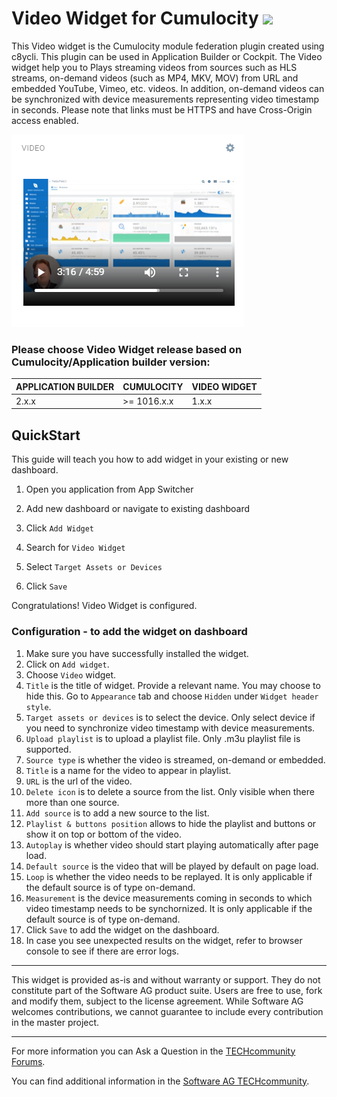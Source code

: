 # Video Widget for Cumulocity [<img width="35" src="https://user-images.githubusercontent.com/32765455/211497905-561e9197-18b9-43d5-a023-071d3635f4eb.png"/>](https://github.com/SoftwareAG/cumulocity-video-widget-plugin/releases/download/1.0.0/sag-ps-pkg-video-widget-1.0.0.zip)

    
This Video widget is the Cumulocity module federation plugin created using c8ycli. This plugin can be used in Application Builder or Cockpit.
The Video widget help you to Plays streaming videos from sources such as HLS streams, on-demand videos (such as MP4, MKV, MOV) from URL and embedded YouTube, Vimeo, etc. videos. In addition, on-demand videos can be synchronized with device measurements representing video timestamp in seconds. Please note that links must be HTTPS and have Cross-Origin access enabled.

![Preview](widget/assets/img-preview.png)

### Please choose Video Widget release based on Cumulocity/Application builder version:

|APPLICATION BUILDER | CUMULOCITY | VIDEO WIDGET |
|--------------------|------------|--------------|
| 2.x.x              | >= 1016.x.x| 1.x.x        | 


## QuickStart
This guide will teach you how to add widget in your existing or new dashboard.

1. Open you application from App Switcher

2. Add new dashboard or navigate to existing dashboard

3. Click `Add Widget`

4. Search for `Video Widget`

5. Select `Target Assets or Devices`

7. Click `Save`

Congratulations! Video Widget is configured.


### Configuration - to add the widget on dashboard
1. Make sure you have successfully installed the widget.
2. Click on `Add widget`.
3. Choose `Video` widget.
4. `Title` is the title of widget. Provide a relevant name. You may choose to hide this. Go to `Appearance` tab and choose `Hidden` under `Widget header style`.
5. `Target assets or devices` is to select the device. Only select device if you need to synchronize video timestamp with device measurements.
6. `Upload playlist` is to upload a playlist file. Only .m3u playlist file is supported.
7. `Source type` is whether the video is streamed, on-demand or embedded.
8. `Title` is a name for the video to appear in playlist.
9. `URL` is the url of the video.
10. `Delete icon` is to delete a source from the list. Only visible when there more than one source.
11. `Add source` is to add a new source to the list.
12. `Playlist & buttons position` allows to hide the playlist and buttons or show it on top or bottom of the video.
13. `Autoplay` is whether video should start playing automatically after page load.
14. `Default source` is the video that will be played by default on page load.
15. `Loop` is whether the video needs to be replayed. It is only applicable if the default source is of type on-demand.
14. `Measurement` is the device measurements coming in seconds to which video timestamp needs to be synchornized. It is only applicable if the default source is of type on-demand.
15. Click `Save` to add the widget on the dashboard.
16. In case you see unexpected results on the widget, refer to browser console to see if there are error logs.

------------------------------

This widget is provided as-is and without warranty or support. They do not constitute part of the Software AG product suite. Users are free to use, fork and modify them, subject to the license agreement. While Software AG welcomes contributions, we cannot guarantee to include every contribution in the master project.

_____________________

For more information you can Ask a Question in the [TECHcommunity Forums](https://tech.forums.softwareag.com/tags/c/forum/1/Cumulocity-IoT).

  

You can find additional information in the [Software AG TECHcommunity](https://tech.forums.softwareag.com/tag/Cumulocity-IoT).
